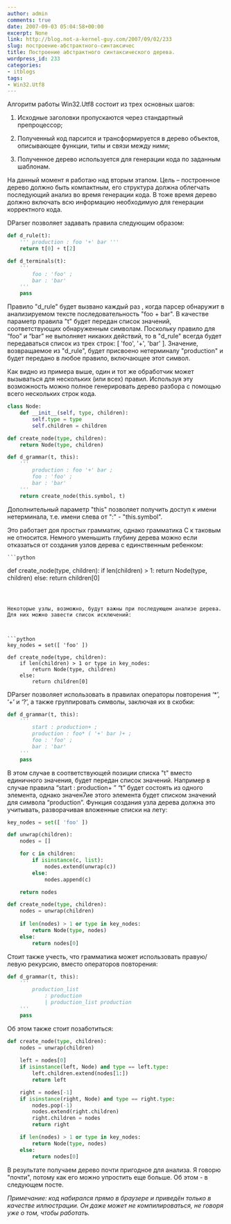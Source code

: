 ```yaml
---
author: admin
comments: true
date: 2007-09-03 05:04:58+00:00
excerpt: None
link: http://blog.not-a-kernel-guy.com/2007/09/02/233
slug: построение-абстрактного-синтаксичес
title: Построение абстрактного синтаксического дерева.
wordpress_id: 233
categories:
- itblogs
tags:
- Win32.Utf8
---
```


Алгоритм работы Win32.Utf8 состоит из трех основных шагов:




	
  1. Исходные заголовки пропускаются через стандартный препроцессор;

	
  2. Полученный код парсится и трансформируется в дерево объектов, описывающее функции, типы и связи между ними;

	
  3. Полученное дерево используется для генерации кода по заданным шаблонам.



На данный момент я работаю над вторым этапом. Цель – построенное дерево должно быть компактным, его структура должна облегчать последующий анализ во время генерации кода. В тоже время дерево должно включать всю информацию необходимую для генерации корректного кода.

<!-- more -->DParser позволяет задавать правила следующим образом:



```python
def d_rule(t):
    ''' production : foo '+' bar '''
    return t[0] + t[2]

def d_terminals(t):
    '''
        foo : 'foo' ;
        bar : 'bar'
    '''
    pass
```



Правило "d_rule" будет вызвано каждый раз , когда парсер обнаружит в анализируемом тексте последовательность "foo + bar". В качестве параметр правила "t" будет передан список значений, соответствующих обнаруженным символам. Поскольку правило для “foo” и “bar” не выполняет никаких действий, то в "d_rule" всегда будет передаваться список из трех строк: [ 'foo', '+', 'bar' ]. Значение, возвращаемое из "d_rule", будет присвоено нетерминалу "production" и будет передано в любое правило, включающее этот символ.

Как видно из примера выше, один и тот же обработчик может вызываться для нескольких (или всех) правил. Используя эту возможность можно полное генерировать дерево разбора с помощью всего нескольких строк кода.



```python
class Node:
    def __init__(self, type, children):
        self.type = type
        self.children = children

def create_node(type, children):
    return Node(type, children)

def d_grammar(t, this):
    '''
        production : foo '+' bar ;
        foo : 'foo' ;
        bar : 'bar'
    '''
    return create_node(this.symbol, t)
```



Дополнительный параметр "this" позволяет получить доступ к имени нетерминала, т.е. имени слева от ":" - "this.symbol".

Это работает доя простых грамматик, однако грамматика C к таковым не относится. Немного уменьшить глубину дерева можно если отказаться от создания узлов дерева с единственным ребенком:


    
    ```python
def create_node(type, children):
        if len(children) > 1:
            return Node(type, children)
        else:
            return children[0]
```



Некоторые узлы, возможно, будут важны при последующем анализе дерева. Для них можно завести список исключений:



```python
key_nodes = set([ 'foo' ])

def create_node(type, children):
    if len(children) > 1 or type in key_nodes:
        return Node(type, children)
    else:
        return children[0]
```



DParser позволяет использовать в правилах операторы повторения ‘*’, ‘+’ и ‘?’, а также группировать символы, заключая их в скобки:



```python
def d_grammar(t, this):
    '''
        start : production+ ;
        production : foo* ( '+' bar )+ ;
        foo : 'foo' ;
        bar : 'bar'
    '''
    pass
```



В этом случае в соответствующей позиции списка "t" вместо единичного значения, будет передан список значений. Например в случае правила “start : production+ ” “t” будет состоять из одного элемента, однако значен7ие этого элемента будет списком значений для символа “production”. Функция создания узла дерева должна это учитывать, разворачивая вложенные списки на лету:



```python
key_nodes = set([ 'foo' ])

def unwrap(children):
    nodes = []

    for c in children:
        if isinstance(c, list):
            nodes.extend(unwrap(c))
        else:
            nodes.append(c)

    return nodes

def create_node(type, children):
    nodes = unwrap(children)
    
    if len(nodes) > 1 or type in key_nodes:
        return Node(type, nodes)
    else:
        return nodes[0]
```



Стоит также учесть, что грамматика может использовать правую/левую рекурсию, вместо операторов повторения:



```python
def d_grammar(t, this):
    '''
        production_list 
            : production
            | production_list production
    '''
    pass
```



Об этом также стоит позаботиться:



```python
def create_node(type, children):
    nodes = unwrap(children)
    
    left = nodes[0]
    if isinstance(left, Node) and type == left.type:
        left.children.extend(nodes[1:])
        return left

    right = nodes[-1]
    if isinstance(right, Node) and type == right.type:
        nodes.pop(-1)
        nodes.extend(right.children)
        right.children = nodes
        return right

    if len(nodes) > 1 or type in key_nodes:
        return Node(type, nodes)
    else:
        return nodes[0]
```



В результате получаем дерево почти пригодное для анализа. Я говорю "почти", потому как его можно упростить еще больше. Об этом - в следующем посте.

_Примечание: код набирался прямо в браузере и приведён только в качестве иллюстрации. Он даже может не компилироваться, не говоря уже о том, чтобы работать._
